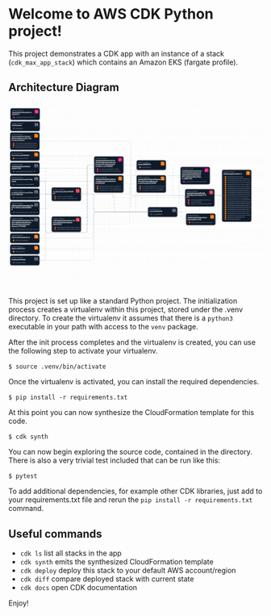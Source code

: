 
# Welcome to AWS CDK Python project!

This project demonstrates a CDK app with an instance of a stack (`cdk_max_app_stack`)
which contains an Amazon EKS (fargate profile).

## Architecture Diagram
![Alt text here](image1.png)


This project is set up like a standard Python project.  The initialization process creates
a virtualenv within this project, stored under the .venv directory.  To create the virtualenv
it assumes that there is a `python3` executable in your path with access to the `venv` package.


After the init process completes and the virtualenv is created, you can use the following
step to activate your virtualenv.

```
$ source .venv/bin/activate
```

Once the virtualenv is activated, you can install the required dependencies.

```
$ pip install -r requirements.txt
```

At this point you can now synthesize the CloudFormation template for this code.

```
$ cdk synth
```

You can now begin exploring the source code, contained in the directory.
There is also a very trivial test included that can be run like this:

```
$ pytest
```


To add additional dependencies, for example other CDK libraries, just add to
your requirements.txt file and rerun the `pip install -r requirements.txt`
command.

## Useful commands

 * `cdk ls`          list all stacks in the app
 * `cdk synth`       emits the synthesized CloudFormation template
 * `cdk deploy`      deploy this stack to your default AWS account/region
 * `cdk diff`        compare deployed stack with current state
 * `cdk docs`        open CDK documentation

Enjoy!
